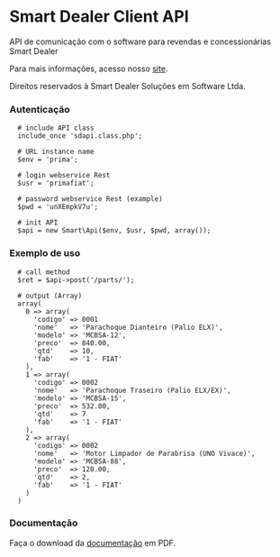 # Smart Dealer Client API
API de comunicação com o software para revendas e concessionárias Smart Dealer

Para mais informações, acesso nosso [site](http://smartdealership.com.br).

Direitos reservados à Smart Dealer Soluções em Software Ltda.

### Autenticação

~~~.php
  # include API class
  include_once 'sdapi.class.php';
  
  # URL instance name
  $env = 'prima';
  
  # login webservice Rest
  $usr = 'primafiat';    
  
  # password webservice Rest (example)
  $pwd = 'unXEmpkV7u';     
  
  # init API
  $api = new Smart\Api($env, $usr, $pwd, array());
~~~~

### Exemplo de uso

~~~.php
  # call method
  $ret = $api->post('/parts/');
  
  # output (Array)
  array(
    0 => array(
      'codigo' => 0001
      'nome'   => 'Parachoque Dianteiro (Palio ELX)',
      'modelo' => 'MCBSA-12',
      'preco'  => 840.00,
      'qtd'    => 10,
      'fab'    => '1 - FIAT' 
    ),
    1 => array(
      'codigo' => 0002
      'nome'   => 'Parachoque Traseiro (Palio ELX/EX)',
      'modelo' => 'MCBSA-15',
      'preco'  => 532.00,
      'qtd'    => 7
      'fab'    => '1 - FIAT' 
    ),
    2 => array(
      'codigo' => 0002
      'nome'   => 'Motor Limpador de Parabrisa (UNO Vivace)',
      'modelo' => 'MCBSA-88',
      'preco'  => 120.00,
      'qtd'    => 2,
      'fab'    => '1 - FIAT' 
    )
  )
~~~~

### Documentação

Faça o download da [documentação](http://smartdealer.com.br/docs/api/sdapi-manual.pdf) em PDF. 
